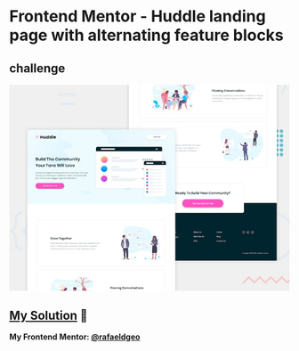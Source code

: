 # Frontend Mentor - Huddle landing page with alternating feature blocks
## challenge

![Design preview for the Huddle landing page with alternating feature blocks coding challenge](./design/desktop-preview.jpg)

## [My Solution](https://rafaeldgeo.github.io/my-practices-in-the-frontend-mentor/junior/huddle-landing-page-with-blocks-master/) 🚀
**My Frontend Mentor: [@rafaeldgeo](https://www.frontendmentor.io/profile/rafaeldgeo)**
